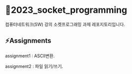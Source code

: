 # 🚀2023_socket_programming

컴퓨터네트워크(SW) 강의 소켓프로그래밍 과제 레포지토리입니다.

## ⚡️Assignments
assignment1 : ASCII변환. 

assignment2 : 파일 읽기/쓰기. 
